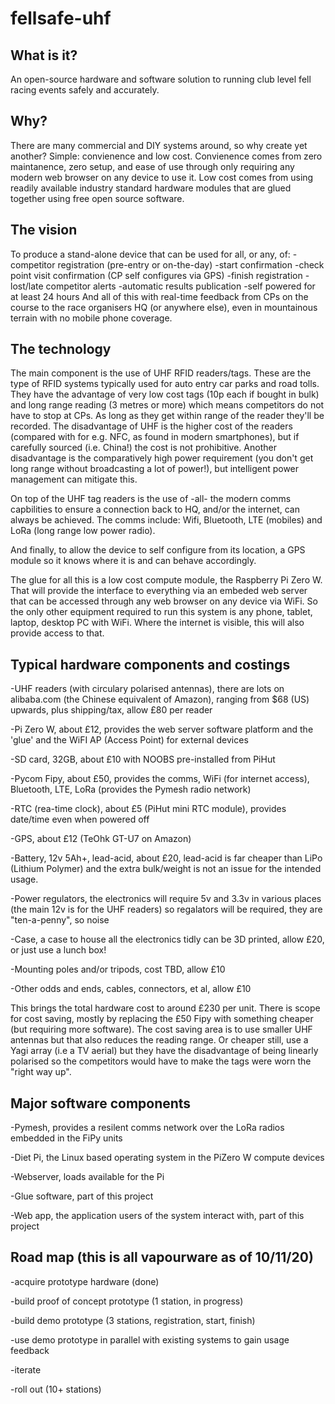 # fellsafe-uhf

## What is it?
An open-source hardware and software solution to running club level fell racing events safely and accurately.

## Why?
There are many commercial and DIY systems around, so why create yet another?
Simple: convienence and low cost.
Convienence comes from zero maintanence, zero setup, and ease of use through only requiring any modern web browser on any device to use it.
Low cost comes from using readily available industry standard hardware modules that are glued together using free open source software.

## The vision
To produce a stand-alone device that can be used for all, or any, of:
 -competitor registration (pre-entry or on-the-day)
 -start confirmation
 -check point visit confirmation (CP self configures via GPS)
 -finish registration
 -lost/late competitor alerts
 -automatic results publication
 -self powered for at least 24 hours
And all of this with real-time feedback from CPs on the course to the race organisers HQ (or anywhere else), even in mountainous terrain with no mobile phone coverage.
 
## The technology
The main component is the use of UHF RFID readers/tags. These are the type of RFID systems typically used for auto entry car parks and road tolls. They have the advantage of very low cost tags (10p each if bought in bulk) and long range reading (3 metres or more) which means competitors do not have to stop at CPs. As long as they get within range of the reader they'll be recorded. The disadvantage of UHF is the higher cost of the readers (compared with for e.g. NFC, as found in modern smartphones), but if carefully sourced (i.e. China!) the cost is not prohibitive. Another disadvantage is the comparatively high power requirement (you don't get long range without broadcasting a lot of power!), but intelligent power management can mitigate this.

On top of the UHF tag readers is the use of -all- the modern comms capbilities to ensure a connection back to HQ, and/or the internet, can always be achieved. The comms include: Wifi, Bluetooth, LTE (mobiles) and LoRa (long range low power radio).

And finally, to allow the device to self configure from its location, a GPS module so it knows where it is and can behave accordingly.

The glue for all this is a low cost compute module, the Raspberry Pi Zero W. That will provide the interface to everything via an embeded web server that can be accessed through any web browser on any device via WiFi. So the only other equipment required to run this system is any phone, tablet, laptop, desktop PC with WiFi. Where the internet is visible, this will also provide access to that.

## Typical hardware components and costings

 -UHF readers (with circulary polarised antennas), there are lots on alibaba.com (the Chinese equivalent of Amazon), ranging from $68 (US) upwards, plus shipping/tax, allow £80 per reader
 
 -Pi Zero W, about £12, provides the web server software platform and the 'glue' and the WiFI AP (Access Point) for external devices
 
 -SD card, 32GB, about £10 with NOOBS pre-installed from PiHut
 
 -Pycom Fipy, about £50, provides the comms, WiFi (for internet access), Bluetooth, LTE, LoRa (provides the Pymesh radio network)
 
 -RTC (rea-time clock), about £5 (PiHut mini RTC module), provides date/time even when powered off
 
 -GPS, about £12 (TeOhk GT-U7 on Amazon)
 
 -Battery, 12v 5Ah+, lead-acid, about £20, lead-acid is far cheaper than LiPo (Lithium Polymer) and the extra bulk/weight is not an issue for the intended usage. 
 
 -Power regulators, the electronics will require 5v and 3.3v in various places (the main 12v is for the UHF readers) so regalators will be required, they are "ten-a-penny", so noise
 
 -Case, a case to house all the electronics tidly can be 3D printed, allow £20, or just use a lunch box!
 
 -Mounting poles and/or tripods, cost TBD, allow £10
 
 -Other odds and ends, cables, connectors, et al, allow £10
 
 This brings the total hardware cost to around £230 per unit. There is scope for cost saving, mostly by replacing the £50 Fipy with something cheaper (but requiring more software). The cost saving area is to use smaller UHF antennas but that also reduces the reading range. Or cheaper still, use a Yagi array (i.e a TV aerial) but they have the disadvantage of being linearly polarised so the competitors would have to make the tags were worn the "right way up".
 
 ## Major software components
 
  -Pymesh, provides a resilent comms network over the LoRa radios embedded in the FiPy units
  
  -Diet Pi, the Linux based operating system in the PiZero W compute devices
  
  -Webserver, loads available for the Pi
  
  -Glue software, part of this project
  
  -Web app, the application users of the system interact with, part of this project
  
  ## Road map (this is all vapourware as of 10/11/20)
  
   -acquire prototype hardware (done)
   
   -build proof of concept prototype (1 station, in progress)
   
   -build demo prototype (3 stations, registration, start, finish)
   
   -use demo prototype in parallel with existing systems to gain usage feedback
   
   -iterate
   
   -roll out (10+ stations)
   
